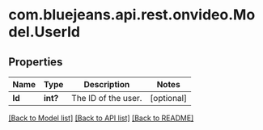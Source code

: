 # com.bluejeans.api.rest.onvideo.Model.UserId
## Properties

Name | Type | Description | Notes
------------ | ------------- | ------------- | -------------
**Id** | **int?** | The ID of the user. | [optional] 

[[Back to Model list]](../README.md#documentation-for-models) [[Back to API list]](../README.md#documentation-for-api-endpoints) [[Back to README]](../README.md)

